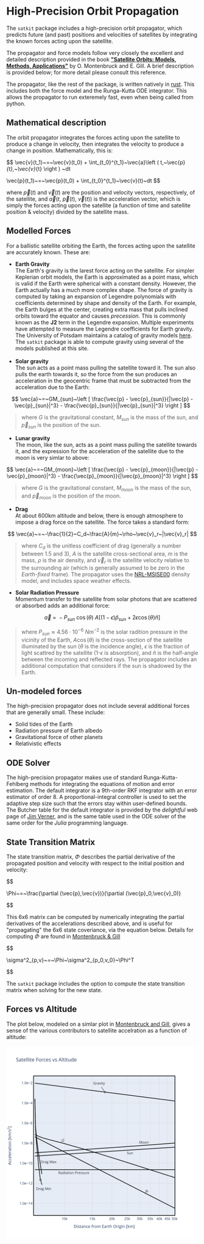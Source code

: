 # High-Precision Orbit Propagation

The ``satkit`` package includes a high-precision orbit propagator, which predicts future (and past) positions and velocities of satellites by integrating the known forces acting upon the satellite. 


The propagator and force models follow very closely the excellent and detailed description provided in the book [**"Satellite Orbits: Models, Methods, Applications"**](https://doi.org/10.1007/978-3-642-58351-3) by O. Montenbruck and E. Gill.  A brief description is provided below; for more detail please consult this reference.

The propagator, like the rest of the package, is written natively in [rust](https://www.rust-lang.org).  This includes both the force model and the Runga-Kutta ODE integrator.  This allows the propagator to run exteremely fast, even when being called from python.

## Mathematical description

The orbit propagator integrates the forces acting upon the satellite to produce a change in velocity, then integrates the velocity to produce a change in position.  Mathematically, this is:

$$
\vec{v}(t_1)~=~\vec{v}(t_0) + \int_{t_0}^{t_1}~\vec{a}\left ( t,~\vec{p}_{t},~\vec{v}_{t} \right ) ~dt

\vec{p}(t_1)~=~\vec{p}(t_0) + \int_{t_0}^{t_1}~\vec{v}(t)~dt
$$

where $\vec{p}(t)$ and $\vec{v}(t)$ are the position and velocity vectors, respectively, of the satellite, and  $\vec{a}\left (t,~\vec{p}(t),~\vec{v}(t) \right )$ is the acceleration vector, which is simply the forces acting upon the satellite (a function of time and satellite position & velocity) divided by the satellite mass.

## Modelled Forces

For a ballistic satellite orbiting the Earth, the forces acting upon the satellite are accurately known.  These are:

* **Earth Gravity**  
The Earth's gravity is the larest force acting on the satellite.  For simpler Keplerian orbit models, the Earth is approximated as a point mass, which is valid if the Earth were spherical with a constant density.  However, the Earth actually has a much more complex shape.  The force of gravity is computed by taking an expansion of Legendre polynomials with coefficients determined by shape and density of the Earth.  For example, the Earth bulges at the center, creating extra mass that pulls inclined orbits toward the equator and causes *precession*.  This is commonly known as the **J2** term in the Legendre expansion.
Multiple experiments have attempted to measure the Legendre coefficients for Earth gravity.  The University of Potsdam maintains a catalog of gravity models [here](https://icgem.gfz-potsdam.de/home).  The ``satkit`` package is able to compute gravity using several of the models published at this site.
<br/><br/>
* **Solar gravity**  
The sun acts as a point mass pulling the satellite toward it.  The sun also pulls the earth towards it, so the force from the sun produces an acceleration in the geocentric frame that must be subtracted from the acceleration due to the 
Earth:  

$$
    \vec{a}~=~GM_{sun}~\left [ \frac{\vec{p} - \vec{p}_{sun}}{|\vec{p} - \vec{p}_{sun}|^3}  - \frac{\vec{p}_{sun}}{|\vec{p}_{sun}|^3} \right ]
$$

> where $G$ is the gravitational constant, $M_{sun}$ is the mass of the sun, and $\vec{p}_{sun}$ is the position of the sun.


* **Lunar gravity**  
The moon, like the sun, acts as a point mass pulling the satellite towards it, and the expression for the acceleration of the satellite due to the moon is very simlar to above:

$$
    \vec{a}~=~GM_{moon}~\left [ \frac{\vec{p} - \vec{p}_{moon}}{|\vec{p} - \vec{p}_{moon}|^3}  - \frac{\vec{p}_{moon}}{|\vec{p}_{moon}|^3} \right ]
$$

> where $G$ is the gravitational constant, $M_{moon}$ is the mass of the sun, and $\vec{p}_{moon}$ is the position of the moon.

* **Drag**  
At about 600km altitude and below, there is enough atmosphere to impose a drag force on the satellite.  The force takes a standard form:

$$
\vec{a}~=~-\frac{1}{2}~C_d~\frac{A}{m}~\rho~\vec{v}_r~|\vec{v}_r|
$$

> where $C_d$ is the unitless coefficient of drag (generally a number between 1.5 and 3), $A$ is the satellite cross-sectional area, $m$ is the mass, $\rho$ is the air density, and $\vec{v}_r$ is the satellite velocity relative to the surrounding air (which is generally assumed to be zero in the *Earth-fixed* frame).  The propagator uses the [NRL-MSISE00](https://ccmc.gsfc.nasa.gov/models/NRLMSIS~00/) density model, and includes space weather effects.

* **Solar Radiation Pressure**  
Momentum transfer to the satellite from solar photons that are scattered or absorbed adds an additional force:

$$
\vec{a}~=~-P_{sun}~\cos(\theta)~A\left [ (1-\epsilon) \hat{p}_{sun} + 2 \epsilon \cos(\theta) \hat{n} \right ]
$$

> where $P_{sun}\approx 4.56\cdot10^{-6}~Nm^{-2}$ is the solar radition pressure in the vicinity of the Earth, $A\cos(\theta)$ is the cross-section of the satellite illuminated by the sun ($\theta$ is the incidence angle), $\epsilon$ is the fraction of light scattred by the satellite (1-$\epsilon$ is absorption), and $\hat{n}$ is the half-angle between the incoming and reflected rays. The propagator includes an additional computation that considers if the sun is shadowed by the Earth.

## Un-modeled forces

The high-precision propagator does not include several additional forces that are generally small.  These include:

* Solid tides of the Earth
* Radiation pressure of Earth albedo
* Gravitational force of other planets
* Relativistic effects

## ODE Solver

The high-precision propagator makes use of standard Runga-Kutta-Fehlberg methods for integrating the equations of motion and error estimation.  The default integrator is a 9th-order RKF integrator with an error estimator of order 8.   A proportional-integral controller is used to set the adaptive step size such that the errors stay within user-defined bounds.  The Butcher table for the default integrator is provided by the *delightful* web page of [Jim Verner](https://www.sfu.ca/~jverner/), and is the same table used in the ODE solver of the same order for the *Julia* programming language.


## State Transition Matrix
The state transition matrix, $\Phi$ describes the partial derivative of the propagated position and velocity with respect to the initial position and velocity:

$$

\Phi~=~\frac{\partial (\vec{p},\vec{v})}{\partial (\vec{p}_0,\vec{v}_0)}

$$

This 6x6 matrix can be computed by numerically integrating the partial derivatives of the accelerations described above, and is useful for "propagating" the 6x6 state coveriance, via the equation below.   Details for computing $\Phi$ are found in [Montenbruck & Gill](montenbruck-gill)

$$

\sigma^2_{p,v}~=~\Phi~\sigma^2_{p_0,v_0}~\Phi^T

$$

The ``satkit`` package includes the option to compute the state transition matrix when solving for the new state.


## Forces vs Altitude

The plot below, modeled on a simlar plot in [Montenbruck and Gill](montenbruck-gill), gives a sense of the various contributors to satellite accelration as a function of altitude:
<br/><br/>
![Acceleration vs Altitude](_static/force_vs_altitude.svg)